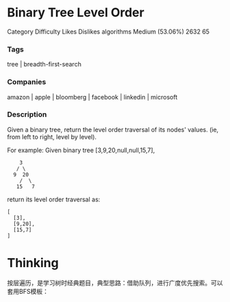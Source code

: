 # Binary Tree Level Order  

Category	Difficulty	Likes	Dislikes
algorithms	Medium (53.06%)	2632	65

### Tags  
tree | breadth-first-search

### Companies  
amazon | apple | bloomberg | facebook | linkedin | microsoft

### Description
Given a binary tree, return the level order traversal of its nodes' values. (ie, from left to right, level by level).

For example:
Given binary tree [3,9,20,null,null,15,7],  
```
    3
   / \
  9  20
    /  \
   15   7
```  
return its level order traversal as:  
```
[
  [3],
  [9,20],
  [15,7]
]
```

# Thinking   

按层遍历，是学习树时经典题目，典型思路：借助队列，进行广度优先搜索。可以套用BFS模板：
```java

```

